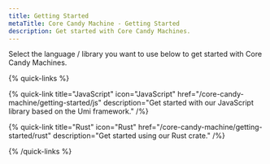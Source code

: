 ```yaml
---
title: Getting Started
metaTitle: Core Candy Machine - Getting Started
description: Get started with Core Candy Machines.
---
```


Select the language / library you want to use below to get started with Core Candy Machines.

{% quick-links %}

{% quick-link title="JavaScript" icon="JavaScript" href="/core-candy-machine/getting-started/js" description="Get started with our JavaScript library based on the Umi framework." /%}

{% quick-link title="Rust" icon="Rust" href="/core-candy-machine/getting-started/rust" description="Get started using our Rust crate." /%}

<!-- {% quick-link title="Sugar" icon="SolidCake" href="/core-candy-machine/sugar/getting-started" description="Get started using the command-line tool Sugar." /%} -->

{% /quick-links %}

